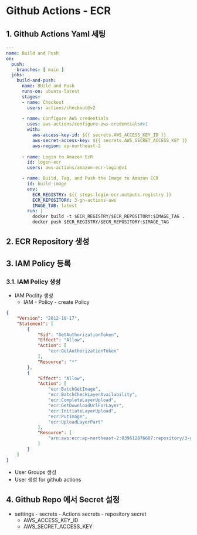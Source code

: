 # Github Actions - ECR

## 1. Github Actions Yaml 세팅

```yaml
---
name: Build and Push
on:
  push:
    branches: [ main ]
  jobs: 
    build-and-push:
      name: BUild and Push
      runs-on: ubuntu-latest
      stages:
      - name: Checkout
        users: actions/checkout@v2
      
      - name: Configure AWS credentials
        uses: aws-actions/configure-aws-credentials#v1
        with: 
          aws-access-key-id: ${{ secrets.AWS_ACCESS_KEY_ID }}
          aws-secret-access-key: ${{ secrets.AWS_SECRET_ACCESS_KEY }}
          aws-region: ap-northeast-2
      
      - name: Login to Amazon EcR
        id: login-ecr
        users: aws-actions/amazon-ecr-login@v1

      - name: Build, Tag, and Push the Image to Amazon ECR
        id: build-image
        env:
          ECR_REGISTRY: ${{ steps.login-ecr.outputs.registry }}
          ECR_REPOSITORY: 3-gh-actions-aws
          IMAGE_TAB: latest
        run: |
          docker build -t $ECR_REGISTRY/$ECR_REPOSITORY:$IMAGE_TAG .
          docker push $ECR_REGISTRY/$ECR_REPOSITORY:$IMAGE_TAG
```

## 2. ECR Repository 생성

## 3. IAM Policy 등록

### 3.1. IAM Policy 생성

- IAM Poclity 생성 
  - IAM - Policy - create Policy

```json
{
	"Version": "2012-10-17",
	"Statement": [
		{
			"Sid": "GetAuthorizationToken",
			"Effect": "Allow",
			"Action": [
			    "ecr:GetAuthorizationToken"
			],
			"Resource": "*"
		},
		{
			"Effect": "Allow",
			"Action": [
			    "ecr:BatchGetImage",
			    "ecr:BatchCheckLayerAvailability",
			    "ecr:CompleteLayerUpload",
			    "ecr:GetDownloadUrlForLayer",
			    "ecr:InitiateLayerUpload",
			    "ecr:PutImage",
			    "ecr:UploadLayerPart"
			],
			"Resource": [
			    "arn:aws:ecr:ap-northeast-2:039612876607:repository/3-gh-actions-aws"
			]
		}
	]
}
```

- User Groups 생성
- User 생성 for github actions

## 4. Github Repo 에서 Secret 설정

- settings - secrets - Actions secrets - repository secret
  - AWS_ACCESS_KEY_ID
  - AWS_SECRET_ACCESS_KEY